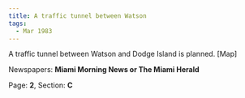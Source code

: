 ```yaml
---  
title: A traffic tunnel between Watson  
tags:  
  - Mar 1983  
---  
```

  
A traffic tunnel between Watson and Dodge Island is planned. [Map]  
  
Newspapers: **Miami Morning News or The Miami Herald**  
  
Page: **2**, Section: **C** 
